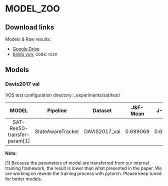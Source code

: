 # MODEL_ZOO

## Download links

Models & Raw results:

* [Google Drive](https://drive.google.com/open?id=1UXshq4k9WKx4hNkdpOagJLXPR57ZkBkg)
* [baidu yun](https://pan.baidu.com/s/1uZ26iZyVJm50dJ3GoLCQ9w), code: rcsn

## Models

### Davis2017 val

VOS test configuration directory: _experiments/sat/test/

| MODEL | Pipeline | Dataset | J&F-Mean | J-Mean | J-Recall| J-Decay| F-Mean | F-Recall| F-Decaly | FPS@GTX2080Ti |Config. Filename|
|:---:|:---:|:---:|:---:|:---:|:---:|:---:|:---:|:---:|:---:|:---:|:---:|
| SAT-Res50-transfer-param[1]|StateAwareTracker| DAVIS2017_val | 0.699069  |0.667666  |0.773786 | 0.174652 | 0.730471  | 0.82405 | 0.199258|~35|sat_res50-davis17.yaml 

__Nota__:

[1] Because the parameters of model are transferred from our internel training framework, the result is lower than what presented in the paper. We are working on rewrite the training process with pytorch. Please keep tuned for better models.
